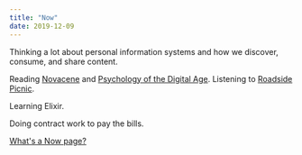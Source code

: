 ```yaml
---
title: "Now"
date: 2019-12-09
---
```


Thinking a lot about personal information systems and how we discover, consume, and share content.

Reading [Novacene](https://www.goodreads.com/en/book/show/43706493-novacene) and [Psychology of the Digital Age](https://smile.amazon.com/gp/product/B015WJ1CW8/ref=ppx_yo_dt_b_d_asin_title_o00?ie=UTF8&psc=1). Listening to [Roadside Picnic](https://en.wikipedia.org/wiki/Roadside_Picnic).

Learning Elixir.

Doing contract work to pay the bills.

[What's a Now page?](https://nownownow.com/about)